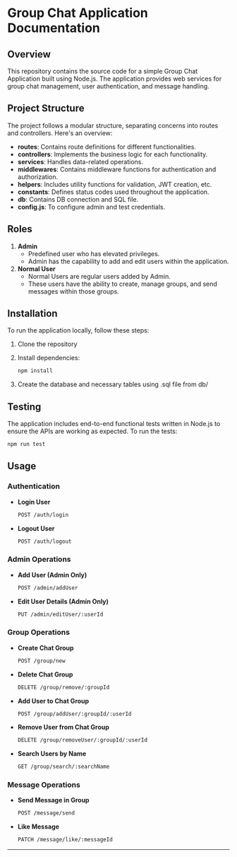 # Group Chat Application Documentation

## Overview

This repository contains the source code for a simple Group Chat Application built using Node.js. The application provides web services for group chat management, user authentication, and message handling.

## Project Structure

The project follows a modular structure, separating concerns into routes and controllers. Here's an overview:

- **routes**: Contains route definitions for different functionalities.
- **controllers**: Implements the business logic for each functionality.
- **services**: Handles data-related operations.
- **middlewares**: Contains middleware functions for authentication and authorization.
- **helpers**: Includes utility functions for validation, JWT creation, etc.
- **constants**: Defines status codes used throughout the application.
- **db**: Contains DB connection and SQL file.
- **config.js**: To configure admin and test credentials.

## Roles

1. **Admin**
   - Predefined user who has elevated privileges.
   - Admin has the capability to add and edit users within the application.
2. **Normal User**
   - Normal Users are regular users added by Admin.
   - These users have the ability to create, manage groups, and send messages within those groups.

## Installation

To run the application locally, follow these steps:

1. Clone the repository

2. Install dependencies:
    ```bash
    npm install
    ```
3. Create the database and necessary tables using .sql file from db/

## Testing

The application includes end-to-end functional tests written in Node.js to ensure the APIs are working as expected. To run the tests:

```bash
npm run test
```

## Usage

### Authentication

- **Login User**
    ```bash
    POST /auth/login
    ```

- **Logout User**
    ```bash
    POST /auth/logout
    ```

### Admin Operations

- **Add User (Admin Only)**
    ```bash
    POST /admin/addUser
    ```

- **Edit User Details (Admin Only)**
    ```bash
    PUT /admin/editUser/:userId
    ```

### Group Operations

- **Create Chat Group**
    ```bash
    POST /group/new
    ```

- **Delete Chat Group**
    ```bash
    DELETE /group/remove/:groupId
    ```

- **Add User to Chat Group**
    ```bash
    POST /group/addUser/:groupId/:userId
    ```

- **Remove User from Chat Group**
    ```bash
    DELETE /group/removeUser/:groupId/:userId
    ```

- **Search Users by Name**
    ```bash
    GET /group/search/:searchName
    ```

### Message Operations

- **Send Message in Group**
    ```bash
    POST /message/send
    ```

- **Like Message**
    ```bash
    PATCH /message/like/:messageId
    ```
---

